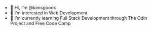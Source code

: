 - 👋 Hi, I’m @kimsgoods
- 👀 I’m interested in Web Development
- 🌱 I’m currently learning Full Stack Development through The Odin Project and Free Code Camp
<!---- 💞️ I’m looking to collaborate on ...
- 📫 How to reach me ...


kimsgoods/kimsgoods is a ✨ special ✨ repository because its `README.md` (this file) appears on your GitHub profile.
You can click the Preview link to take a look at your changes.
--->
